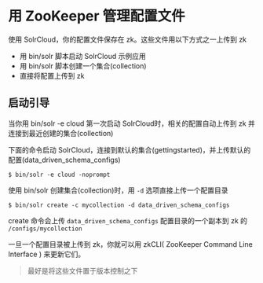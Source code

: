 # 用 ZooKeeper 管理配置文件

使用 SolrCloud，你的配置文件保存在 zk。这些文件用以下方式之一上传到 zk

* 用 bin/solr 脚本启动 SolrCloud 示例应用
* 用 bin/solr 脚本创建一个集合(collection)
* 直接将配置上传到 zk

## 启动引导

当你用 bin/solr -e cloud 第一次启动 SolrCloud时，相关的配置自动上传到 zk 并连接到最近创建的集合(collection)

下面的命令启动 SolrCloud，连接到默认的集合(gettingstarted)，并上传默认的配置(data_driven_schema_configs)

```
$ bin/solr -e cloud -noprompt
```

使用 bin/solr 创建集合(collection)时，用 `-d` 选项直接上传一个配置目录

```
$ bin/solr create -c mycollection -d data_driven_schema_configs
```

create 命令会上传 `data_driven_schema_configs` 配置目录的一个副本到 zk 的 `/configs/mycollection`

一旦一个配置目录被上传到 zk，你就可以用 zkCLI( ZooKeeper Command Line Interface ) 来更新它们。

> 最好是将这些文件置于版本控制之下

